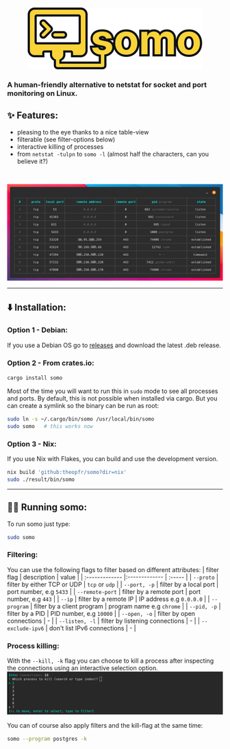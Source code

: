 <p align="center">
  <img src="./images/somo-logo.png" />
</p>


### A human-friendly alternative to netstat for socket and port monitoring on Linux.

## ✨ Features:
- pleasing to the eye thanks to a nice table-view
- filterable (see filter-options below)
- interactive killing of processes
- from ``netstat -tulpn`` to ``somo -l`` (almost half the characters, can you believe it?)

<br />

<p align="center">
  <img src="./images/somo-example.png" />
</p>

---

## ⬇️ Installation:

### Option 1 - Debian:
If you use a Debian OS go to [releases](https://github.com/theopfr/somo/releases) and download the latest .deb release.

### Option 2 - From crates.io:
```sh
cargo install somo
```
Most of the time you will want to run this in ``sudo`` mode to see all processes and ports. By default, this is not possible when installed via cargo. But you can create a symlink so the binary can be run as root:
```sh
sudo ln -s ~/.cargo/bin/somo /usr/local/bin/somo
sudo somo   # this works now
```

### Option 3 - Nix:

If you use Nix with Flakes, you can build and use the development version.

```sh
nix build 'github:theopfr/somo?dir=nix'
sudo ./result/bin/somo
```

---

## 🏃‍♀️ Running somo:
To run somo just type: 
```sh
sudo somo
```



### Filtering:

You can use the following flags to filter based on different attributes:
| filter flag | description | value |
| :------------- |:------------- | :----- |
| ```--proto``` | filter by either TCP or UDP  | ``tcp`` or ``udp`` | 
| ```--port, -p``` | filter by a local port | port number, e.g ``5433`` |
| ```--remote-port``` | filter by a remote port | port number, e.g ``443`` |
| ```--ip``` | filter by a remote IP | IP address e.g ``0.0.0.0`` |
| ```--program``` | filter by a client program | program name e.g ``chrome`` |
| ```--pid, -p``` | filter by a PID | PID number, e.g ``10000`` |
| ```--open, -o``` | filter by open connections | - |
| ```--listen, -l``` | filter by listening connections | - |
| ```--exclude-ipv6``` | don't list IPv6 connections | - |


### Process killing:
With the ``--kill, -k`` flag you can choose to kill a process after inspecting the connections using an interactive selection option.
![kill-example](./images/somo-kill-example.png)

You can of course also apply filters and the kill-flag at the same time:
```sh
somo --program postgres -k
```
